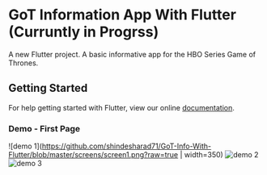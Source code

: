 # GoT Information App With Flutter (Curruntly in Progrss)

A new Flutter project. A basic informative app for the HBO Series Game of Thrones.

## Getting Started

For help getting started with Flutter, view our online
[documentation](https://flutter.io/).


### Demo - First Page

![demo 1](https://github.com/shindesharad71/GoT-Info-With-Flutter/blob/master/screens/screen1.png?raw=true | width=350) ![demo 2](https://github.com/shindesharad71/GoT-Info-With-Flutter/blob/master/screens/screen2.png?raw=true) ![demo 3](https://github.com/shindesharad71/GoT-Info-With-Flutter/blob/master/screens/screen3.png?raw=true)
